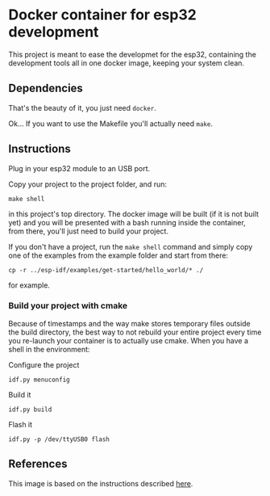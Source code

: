 # Docker container for esp32 development

This project is meant to ease the developmet for the esp32, containing the
development tools all in one docker image, keeping your system clean.

## Dependencies
That's the beauty of it, you just need `docker`.

Ok...
If you want to use the Makefile you'll actually need `make`.

## Instructions
Plug in your esp32 module to an USB port.

Copy your project to the project folder, and run:
```
make shell
```
in this project's top directory.
The docker image will be built (if it is not built yet) and you will be
presented with a bash running inside the container, from there, you'll just
need to build your project.

If you don't have a project, run the `make shell` command and simply copy one
of the examples from the example folder and start from there:
```
cp -r ../esp-idf/examples/get-started/hello_world/* ./
```
for example.

### Build your project with cmake
Because of timestamps and the way make stores temporary files outside the build directory, the best way to not rebuild your entire project every time you re-launch your container is to actually use cmake.
When you have a shell in the environment:

Configure the project
```
idf.py menuconfig
```

Build it
```
idf.py build
```

Flash it
```
idf.py -p /dev/ttyUSB0 flash
```

## References
This image is based on the instructions described [here](https://esp-idf.readthedocs.io/en/latest/get-started/linux-setup.html).
